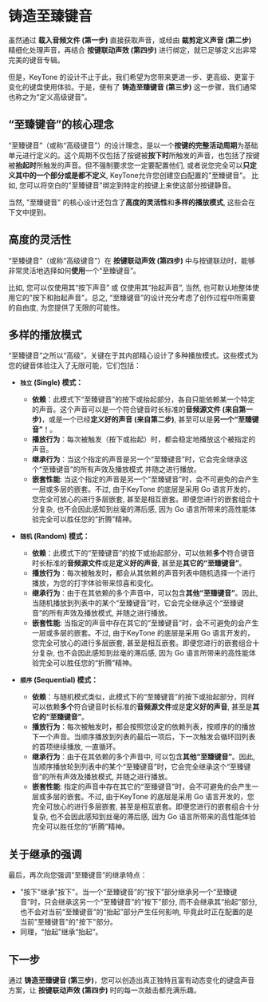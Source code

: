 # 铸造至臻键音

虽然通过 **载入音频文件 (第一步)** 直接获取声音，或经由 **裁剪定义声音 (第二步)** 精细化处理声音，再结合 **按键联动声效 (第四步)** 进行绑定，就已足够定义出非常完美的键音专辑。

但是，KeyTone 的设计不止于此，我们希望为您带来更进一步、更高级、更富于变化的键盘使用体验。于是，便有了 **铸造至臻键音 (第三步)** 这一步骤，我们通常也称之为“定义高级键音”。

## **“至臻键音”的核心理念**

“至臻键音”（或称“高级键音”）的设计理念，是以一个**按键的完整活动周期**为基础单元进行定义的。这个周期不仅包括了按键被**按下时**所触发的声音，也包括了按键被**抬起时**所触发的声音。但不强制要求您一定要配置他们, 或者说您完全可以**只定义其中的一个部分或是都不定义**, KeyTone允许您创建空白配置的"至臻键音"。 比如, 您可以将空白的"至臻键音"绑定到特定的按键上来使这部分按键静音。

当然, "至臻键音"  的核心设计还包含了**高度的灵活性**和**多样的播放模式**, 这些会在下文中提到。

## **高度的灵活性**

“至臻键音”（或称“高级键音”）在 **按键联动声效 (第四步)** 中与按键联动时，能够非常灵活地选择如何**使用**一个“至臻键音”。

比如, 您可以仅使用其“按下声音” 或 仅使用其“抬起声音”, 当然, 也可默认地整体使用它的"按下和抬起声音"。总之, “至臻键音”的设计充分考虑了创作过程中所需要的自由度, 为您提供了无限的可能性。

## **多样的播放模式**

“至臻键音”之所以“高级”，关键在于其内部精心设计了多种播放模式。这些模式为您的键音体验注入了无限可能，它们包括：

* **`独立` (Single) 模式：**
  * **依赖**：此模式下“至臻键音”的按下或抬起部分，各自只能依赖某一个特定的声音。这个声音可以是一个符合键音时长标准的**音频源文件 (来自第一步)**，或是一个已经**定义好的声音 (来自第二步)**, 甚至可以是**另一个“至臻键音”**！。
  * **播放行为**：每次被触发（按下或抬起）时，都会稳定地播放这个被指定的声音。
  * **继承行为**：当这个指定的声音是另一个“至臻键音”时，它会完全继承这个“至臻键音”的所有声效及播放模式 并随之进行播放。
  * **嵌套性能**: 当这个指定的声音是另一个“至臻键音”时，会不可避免的会产生一层或多层的嵌套。不过, 由于KeyTone 的底层是采用 Go 语言开发的，您完全可放心的进行多层嵌套, 甚至是相互嵌套。即便您进行的嵌套组合十分复杂, 也不会因此感知到丝毫的滞后感, 因为 Go 语言所带来的高性能体验完全可以胜任您的“折腾”精神。

* **`随机` (Random) 模式：**
  * **依赖**：此模式下的“至臻键音”的按下或抬起部分，可以依赖**多个**符合键音时长标准的**音频源文件**或是**定义好的声音**, 甚至是**其它的“至臻键音”**。
  * **播放行为**：每次被触发时，都会从其依赖的声音列表中随机选择一个进行播放，为您的打字体验带来惊喜和变化。
  * **继承行为**：由于在其依赖的多个声音中，可以包含**其他“至臻键音”**。因此, 当随机播放到列表中的某个“至臻键音”时，它会完全继承这个“至臻键音”的所有声效及播放模式, 并随之进行播放。
  * **嵌套性能**: 当指定的声音中存在其它的“至臻键音”时，会不可避免的会产生一层或多层的嵌套。不过, 由于KeyTone 的底层是采用 Go 语言开发的，您完全可放心的进行多层嵌套, 甚至是相互嵌套。即便您进行的嵌套组合十分复杂, 也不会因此感知到丝毫的滞后感, 因为 Go 语言所带来的高性能体验完全可以胜任您的“折腾”精神。

* **`顺序` (Sequential) 模式：**
  * **依赖**：与随机模式类似，此模式下的“至臻键音”的按下或抬起部分，同样可以依赖**多个**符合键音时长标准的**音频源文件**或是**定义好的声音**, 甚至是**其它的“至臻键音”**。
  * **播放行为**：每次被触发时，都会按照您设定的依赖列表，按顺序的的播放下一个声音。当顺序播放到列表的最后一项后，下一次触发会循环回列表的首项继续播放, 一直循环。
  * **继承行为**：由于在其依赖的多个声音中, 可以包含**其他“至臻键音”**。因此, 当顺序播放轮到列表中的某个“至臻键音”时，它会完全继承这个“至臻键音”的所有声效及播放模式, 并随之进行播放。
  * **嵌套性能**: 指定的声音中存在其它的“至臻键音”时，会不可避免的会产生一层或多层的嵌套。不过, 由于KeyTone 的底层是采用 Go 语言开发的，您完全可放心的进行多层嵌套, 甚至是相互嵌套。即便您进行的嵌套组合十分复杂, 也不会因此感知到丝毫的滞后感, 因为 Go 语言所带来的高性能体验完全可以胜任您的“折腾”精神。

## **关于继承的强调**

最后，再次向您强调“至臻键音”的继承特点：
* "按下"继承"按下"。当一个“至臻键音”的“按下”部分继承另一个“至臻键音”时，只会继承这另一个“至臻键音”的“按下”部分, 而不会继承其“抬起”部分, 也不会对当前“至臻键音”的“抬起”部分产生任何影响, 毕竟此时正在配置的是当前"至臻键音"的"按下"部分。
* 同理，“抬起”继承“抬起”。

## **下一步**

通过 **铸造至臻键音 (第三步)**，您可以创造出真正独特且富有动态变化的键盘声音方案，让 **按键联动声效 (第四步)** 时的每一次敲击都充满乐趣。

